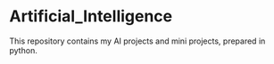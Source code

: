 # Artificial_Intelligence
This repository contains my AI projects and mini projects, prepared in python.
